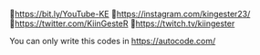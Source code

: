 🔹https://bit.ly/YouTube-KE
🔹https://instagram.com/kingester23/
🔹https://twitter.com/KiinGesteR
🔹https://twitch.tv/kiingester

You can only write this codes in https://autocode.com/
